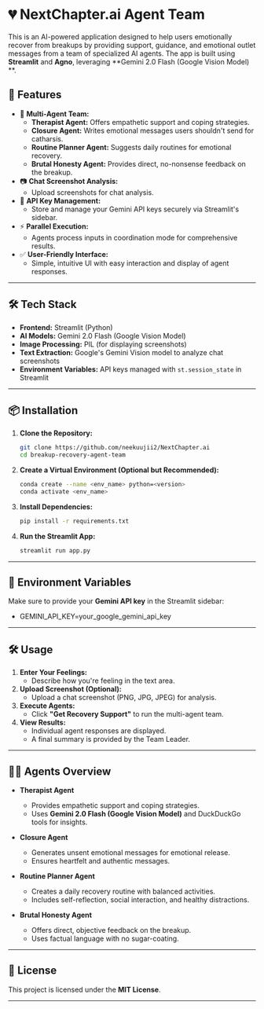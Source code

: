 # 💔  NextChapter.ai Agent Team

This is an AI-powered application designed to help users emotionally recover from breakups by providing support, guidance, and emotional outlet messages from a team of specialized AI agents. The app is built using **Streamlit** and **Agno**, leveraging **Gemini 2.0 Flash (Google Vision Model)   **.

## 🚀 Features

- 🧠 **Multi-Agent Team:** 
    - **Therapist Agent:** Offers empathetic support and coping strategies.
    - **Closure Agent:** Writes emotional messages users shouldn't send for catharsis.
    - **Routine Planner Agent:** Suggests daily routines for emotional recovery.
    - **Brutal Honesty Agent:** Provides direct, no-nonsense feedback on the breakup.
- 📷 **Chat Screenshot Analysis:**
    - Upload screenshots for chat analysis.
- 🔑 **API Key Management:**
    - Store and manage your Gemini API keys securely via Streamlit's sidebar.
- ⚡ **Parallel Execution:** 
    - Agents process inputs in coordination mode for comprehensive results.
- ✅ **User-Friendly Interface:** 
    - Simple, intuitive UI with easy interaction and display of agent responses.

---

## 🛠️ Tech Stack

- **Frontend:** Streamlit (Python)
- **AI Models:** Gemini 2.0 Flash (Google Vision Model)
- **Image Processing:** PIL (for displaying screenshots)
- **Text Extraction:** Google's Gemini Vision model to analyze chat screenshots
- **Environment Variables:** API keys managed with `st.session_state` in Streamlit

---

## 📦 Installation

1. **Clone the Repository:**
   ```bash
   git clone https://github.com/neekuujii2/NextChapter.ai
   cd breakup-recovery-agent-team
   ```

2. **Create a Virtual Environment (Optional but Recommended):**
   ```bash
   conda create --name <env_name> python=<version>
   conda activate <env_name>
   ```

3. **Install Dependencies:**
   ```bash
   pip install -r requirements.txt
   ```

4. **Run the Streamlit App:**
   ```bash
   streamlit run app.py
   ```

---

## 🔑 Environment Variables

Make sure to provide your **Gemini API key** in the Streamlit sidebar:

- GEMINI_API_KEY=your_google_gemini_api_key

---

## 🛠️ Usage

1. **Enter Your Feelings:** 
    - Describe how you're feeling in the text area.
2. **Upload Screenshot (Optional):**
    - Upload a chat screenshot (PNG, JPG, JPEG) for analysis.
3. **Execute Agents:**
    - Click **"Get Recovery Support"** to run the multi-agent team.
4. **View Results:**
    - Individual agent responses are displayed.
    - A final summary is provided by the Team Leader.

---

## 🧑‍💻 Agents Overview

- **Therapist Agent**
    - Provides empathetic support and coping strategies.
    - Uses **Gemini 2.0 Flash (Google Vision Model)** and DuckDuckGo tools for insights.
  
- **Closure Agent**
    - Generates unsent emotional messages for emotional release.
    - Ensures heartfelt and authentic messages.

- **Routine Planner Agent**
    - Creates a daily recovery routine with balanced activities.
    - Includes self-reflection, social interaction, and healthy distractions.

- **Brutal Honesty Agent**
    - Offers direct, objective feedback on the breakup.
    - Uses factual language with no sugar-coating.

---


## 📄 License

This project is licensed under the **MIT License**.

---
